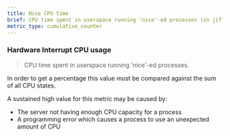 ```yaml
---
title: Nice CPU time
brief: CPU time spent in userspace running 'nice'-ed processes (in jiffies)
metric_type: cumulative_counter
---
```

### Hardware Interrupt CPU usage

> CPU time spent in userspace running 'nice'-ed processes.

In order to get a percentage this value must be compared against the sum of all CPU states.

A sustained high value for this metric may be caused by:

* The server not having enough CPU capacity for a process
* A programming error which causes a process to use an unexpected amount of CPU
